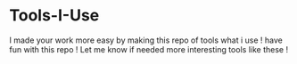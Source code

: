 # Tools-I-Use
I made your work more easy by making this repo of tools what i use ! have fun with this repo ! Let me know if needed more interesting tools like these !

